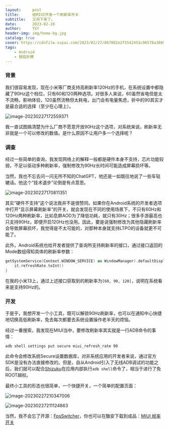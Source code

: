 ```yaml
---
layout:     post
title:      给MIUI开发一个刷新率开关
subtitle:   又闲下来了。
date:       2023-02-28
author:     YSY
header-img: img/home-bg.jpg
catalog: true
cover: https://cdnfile.sspai.com/2023/02/27/867802e2f5542451c96578a3885647db.png?imageView2/2/w/1120/q/90/interlace/1/ignore-error/1/format/webp
tags:
    - Android
    - 鼓捣折腾
---
```


### 背景

我们很容易发现，现在小米等厂商支持高刷新率120Hz的手机，在系统设置中都隐藏了90Hz这个档位，只有60和120两种选项。对很多人来说，60虽然省电但是太不流畅，影响体验，120虽然流畅但太耗电，出门会有电量焦虑，折中的90其实才是最合适的选择（至少在心理上）。

![image-20230227172559371](https://cdnfile.sspai.com/2023/02/27/5b3e74a2686475909664d5225f2ba124.png?imageView2/2/w/1120/q/90/interlace/1/ignore-error/1/format/webp)

我一直试图搞清楚为什么厂商不愿意开放90Hz这个选项，对系统来说，刷新率无非就是一个可以修改的数值。是什么原因不让用户多一个选择呢？

### 调查

经过一些简单的查询，我发现网络上的解释一般都是硬件本身不支持，芯片功能较弱，不足以驱动多种刷新率，强制修改为90Hz长时间可能造成屏幕损坏等。

当然，我也不忘去问一问无所不知的ChatGPT，他还是一如既往地说了一些车轱辘话。他这个“技术退步”论倒是有点意思。

![image-20230227170811351](https://cdnfile.sspai.com/2023/02/27/2b5dacfe7525de4fb7758426b3c1b3d0.png?imageView2/2/w/1120/q/90/interlace/1/ignore-error/1/format/webp)

其实“硬件不支持”这个说法我并不是很赞同。如果你在Android系统的开发者选项中打开“显示屏幕刷新率”的开关，就会发现在不同的使用场景下，不只有60Hz和120Hz两种刷新率，比如息屏AOD为了降低功耗，就只有30Hz；很多手游最高也只支持90Hz，即便开启120Hz也没用。因此，要是说强制修改为其他隐藏刷新率会导致屏幕损坏，我觉得是不太可能的，对那种本身就支持LTPO的设备就更不可能了。

此外，Android系统也给开发者提供了查询所支持刷新率的接口，通过接口返回的Mode数组得知具体的刷新率参数：

```kotlin
getSystemService(Context.WINDOW_SERVICE) as WindowManager).defaultDisplay.supportedModes.map {
    it.refreshRate.toInt()
}
```

在我的小米13上，通过上述接口获取到的刷新率为`[60, 90, 120]`，说明在系统看来是支持90Hz的。

### 开发

于是乎，我想开发一个小工具，既可以解锁90Hz刷新率，也可以在通知中心快捷地切换高低刷新率，免去每次都要去系统设置操作老半天的烦恼。

经过一番搜索，我发现在MIUI当中，要修改刷新率其实就是一行ADB命令的事情：

```shell
adb shell settings put secure miui_refresh_rate 90
```

此命令会修改系统Secure设置数据库，对非系统应用的开发者来说，通过官方SDK是没有办法直接修改的。但是，自从Android引入了无线ADB调试的功能之后，我们就可以配合[Shizuku](https://shizuku.rikka.app/zh-hans/)在应用内部执行`adb shell`命令了，相当于进行了免ROOT越权。

最终小工具的形态也很简单，一个快捷开关，一个简单的配置页面：

![image-20230227210347006](https://cdnfile.sspai.com/2023/02/27/2f70b884ea93a3f897baff5eeb05c00a.png?imageView2/2/w/1120/q/90/interlace/1/ignore-error/1/format/webp)

![image-20230227211124863](https://cdnfile.sspai.com/2023/02/27/867802e2f5542451c96578a3885647db.png?imageView2/2/w/1120/q/90/interlace/1/ignore-error/1/format/webp)

当然，我不会忘了开源：[FpsSwitcher](https://github.com/ysy950803/FpsSwitcher)，你也可以在酷安下载到成品：[MIUI 帧率开关](https://www.coolapk.com/apk/285746)
